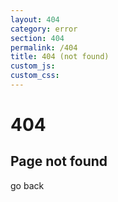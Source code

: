 ```yaml
---
layout: 404
category: error
section: 404
permalink: /404
title: 404 (not found)
custom_js:
custom_css:
---
```


<script>
  $(document).ready(function(){
    $('a.back-btn').click(function(){
      parent.history.back();
      return false;
    });
  });
</script>

<i class="fad fa-compass-slash fa-5x"></i>
<h1>404</h1>
<h2>Page not found</h2>
<a class="back-btn">go back</a>
